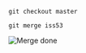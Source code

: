 ```git checkout master```

```git merge iss53```

![Merge done](../../resources/images/merge_done.png)

